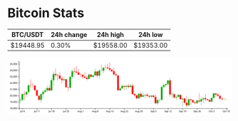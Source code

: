 # Bitcoin Stats

BTC/USDT|24h change|24h high|24h low|
|---|---|---|---|
|$19448.95|0.30%|$19558.00|$19353.00|

<img src="./chart.svg">
